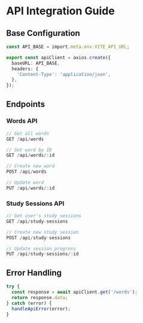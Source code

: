 # API Integration Guide

## Base Configuration
```typescript
const API_BASE = import.meta.env.VITE_API_URL;

export const apiClient = axios.create({
  baseURL: API_BASE,
  headers: {
    'Content-Type': 'application/json',
  },
});
```

## Endpoints

### Words API
```typescript
// Get all words
GET /api/words

// Get word by ID
GET /api/words/:id

// Create new word
POST /api/words

// Update word
PUT /api/words/:id
```

### Study Sessions API
```typescript
// Get user's study sessions
GET /api/study-sessions

// Create new study session
POST /api/study-sessions

// Update session progress
PUT /api/study-sessions/:id
```

## Error Handling
```typescript
try {
  const response = await apiClient.get('/words');
  return response.data;
} catch (error) {
  handleApiError(error);
}
```
